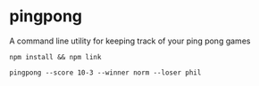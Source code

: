 # pingpong
A command line utility for keeping track of your ping pong games

```$
npm install && npm link
```

```$
pingpong --score 10-3 --winner norm --loser phil
```